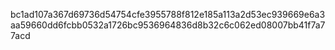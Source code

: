 bc1ad107a367d69736d54754cfe3955788f812e185a113a2d53ec939669e6a3aa59660dd6fcbb0532a1726bc9536964836d8b32c6c062ed08007bb41f7a77acd
